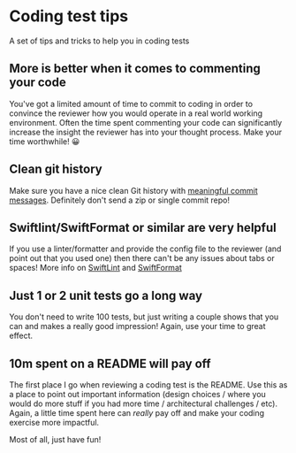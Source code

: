 # Coding test tips
A set of tips and tricks to help you in coding tests

## More is better when it comes to commenting your code
You've got a limited amount of time to commit to coding in order to convince the reviewer how you would operate in a real world working environment.  Often the time spent commenting your code can significantly increase the insight the reviewer has into your thought process.  Make your time worthwhile! 😀

## Clean git history
Make sure you have a nice clean Git history with [meaningful commit messages](https://chris.beams.io/posts/git-commit/).  Definitely don't send a zip or single commit repo!

## Swiftlint/SwiftFormat or similar are very helpful
If you use a linter/formatter and provide the config file to the reviewer (and point out that you used one) then there can't be any issues about tabs or spaces!  More info on [SwiftLint](https://github.com/realm/SwiftLint) and [SwiftFormat](https://github.com/nicklockwood/SwiftFormat)

## Just 1 or 2 unit tests go a long way
You don't need to write 100 tests, but just writing a couple shows that you can and makes a really good impression!  Again, use your time to great effect.

## 10m spent on a README will pay off
The first place I go when reviewing a coding test is the README.  Use this as a place to point out important information (design choices / where you would do more stuff if you had more time / architectural challenges / etc).  Again, a little time spent here can _really_ pay off and make your coding exercise more impactful.

Most of all, just have fun!
